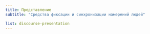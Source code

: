 ```yaml
---
title: Представление
subtitle: "Средства фиксации и синхронизации намерений людей"

list: discourse-presentation
---
```

